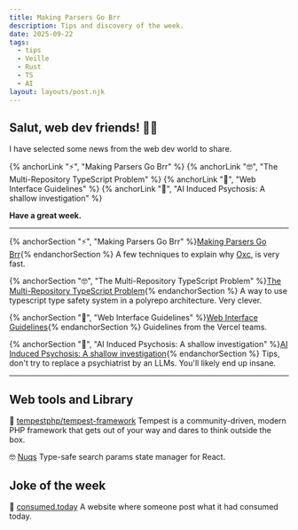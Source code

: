 ```yaml
---
title: Making Parsers Go Brr
description: Tips and discovery of the week.
date: 2025-09-22
tags:
  - tips
  - Veille
  - Rust
  - TS
  - AI
layout: layouts/post.njk
---
```


## Salut, web dev friends! 🧑‍💻

I have selected some news  from the web dev world to share.

{% anchorLink "⚡️", "Making Parsers Go Brr" %}
{% anchorLink "🤓", "The Multi-Repository TypeScript Problem" %}
{% anchorLink "📗", "Web Interface Guidelines" %}
{% anchorLink "🤖", "AI Induced Psychosis: A shallow investigation" %}

**Have a great week.**

___

{% anchorSection "⚡️", "Making Parsers Go Brr" %}[Making Parsers Go Brr](https://sevenxyt.com/blog/making-parsers-go-brr/){% endanchorSection %}
A few techniques to explain why [Oxc](https://oxc.rs/), is very fast.

{% anchorSection "🤓", "The Multi-Repository TypeScript Problem" %}[The Multi-Repository TypeScript Problem](https://www.carrick.tools/blog/the-multi-repository-typescript-problem){% endanchorSection %}
A way to use typescript type safety system in a polyrepo architecture. Very clever.

{% anchorSection "📗", "Web Interface Guidelines" %}[Web Interface Guidelines](https://vercel.com/design/guidelines){% endanchorSection %}
Guidelines from the Vercel teams.

{% anchorSection "🤖", "AI Induced Psychosis: A shallow investigation" %}[AI Induced Psychosis: A shallow investigation](https://www.lesswrong.com/posts/iGF7YcnQkEbwvYLPA/ai-induced-psychosis-a-shallow-investigation){% endanchorSection %}
Tips, don't try to replace a psychiatrist by an LLMs. You'll likely end up insane.

___

## Web tools and Library

🌊 [tempestphp/tempest-framework](https://github.com/tempestphp/tempest-framework)
Tempest is a community-driven, modern PHP framework that gets out of your way and dares to think outside the box.

🤓 [Nuqs](https://nuqs.dev/)
Type-safe search params state manager for React.

## Joke of the week

🍷 [consumed.today](https://consumed.today/)
A website where someone post what it had consumed today.
